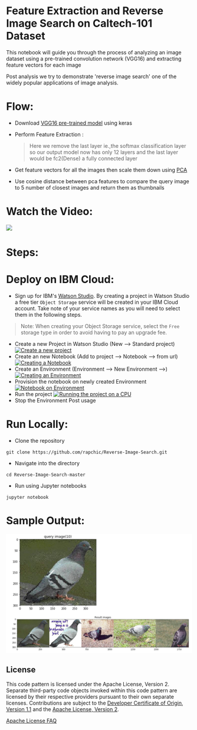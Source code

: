 # Feature Extraction and Reverse Image Search on Caltech-101 Dataset
This notebook will guide you through the process of analyzing an image dataset using a pre-trained convolution network (VGG16) and extracting feature vectors for each image

Post analysis we try to demonstrate 'reverse image search' one of the widely popular applications of image analysis.

# Flow:
* Download [VGG16 pre-trained model](https://keras.io/applications/#vgg16) using keras

* Perform Feature Extraction :
  >Here we remove the last layer ie.,the softmax classification layer so our output model now has only 12 layers and the last layer would be fc2(Dense) a fully connected layer
  
* Get feature vectors for all the images then scale them down using [PCA](https://scikit-learn.org/stable/modules/generated/sklearn.decomposition.PCA.html)

* Use cosine distance between pca features to compare the query image to 5 number of closest images and return them as thumbnails

# Watch the Video:
[![](http://img.youtube.com/vi/FpWsLvXFCy0/0.jpg)](https://youtu.be/FpWsLvXFCy0)



# Steps:

# Deploy on IBM Cloud:


* Sign up for IBM's [Watson Studio](https://dataplatform.cloud.ibm.com/). By creating a project in Watson Studio a free tier ``Object Storage`` service will be created in your IBM Cloud account. Take note of your service names as you will need to select them in the following steps.

> Note: When creating your Object Storage service, select the ``Free`` storage type in order to avoid having to pay an upgrade fee.

* Create a new Project in Watson Studio (New --> Standard project)
[![Create a new project](https://img.youtube.com/vi/unyZ8SAhuPQ/0.jpg)](https://www.youtube.com/watch?v=unyZ8SAhuPQ)
* Create an new Notebook (Add to project --> Notebook --> from url) 
[![Creating a Notebook](https://img.youtube.com/vi/r6GOhFYW3t4/0.jpg)](https://www.youtube.com/watch?v=r6GOhFYW3t4)
* Create an Environment (Environment --> New Environment -->)
[![Creating an Environment](https://img.youtube.com/vi/2ZhkXhhKhmI/0.jpg)](https://www.youtube.com/watch?v=2ZhkXhhKhmI)
* Provision the notebook on newly created Environment
[![ Notebook on Environment](https://img.youtube.com/vi/V3mPYws12wY/0.jpg)](https://www.youtube.com/watch?v=V3mPYws12wY)
* Run the project
[![Running the project on a CPU](https://img.youtube.com/vi/UJouMcQog1E//0.jpg)](https://www.youtube.com/watch?v=UJouMcQog1E/)
* Stop the Environment Post usage


# Run Locally:
* Clone the repository

```
git clone https://github.com/rapchic/Reverse-Image-Search.git
```

* Navigate into the directory

```
cd Reverse-Image-Search-master
```

* Run using Jupyter notebooks

```
jupyter notebook
```

# Sample Output:

![sample output](./Output.png)
<!-- keep this -->
## License

This code pattern is licensed under the Apache License, Version 2. Separate third-party code objects invoked within this code pattern are licensed by their respective providers pursuant to their own separate licenses. Contributions are subject to the [Developer Certificate of Origin, Version 1.1](https://developercertificate.org/) and the [Apache License, Version 2](https://www.apache.org/licenses/LICENSE-2.0.txt).

[Apache License FAQ](https://www.apache.org/foundation/license-faq.html#WhatDoesItMEAN)



